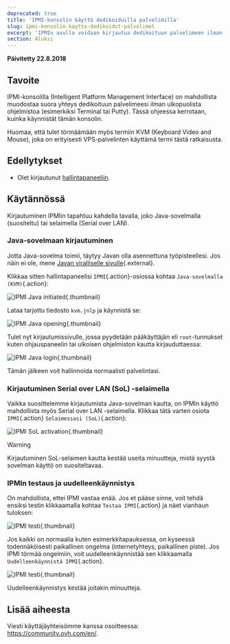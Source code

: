 ```yaml
---
deprecated: true
title: 'IPMI-konsolin käyttö dedikoiduilla palvelimilla'
slug: ipmi-konsolin-kaytto-dedikoidut-palvelimet
excerpt: 'IPMIn avulla voidaan kirjautua dedikoituun palvelimeen ilman ulkopuolisen ohjelmiston käyttöä.'
section: Aluksi
---
```


**Päivitetty 22.8.2018**

## Tavoite

IPMI-konsolilla (Intelligent Platform Management Interface) on mahdollista muodostaa suora yhteys dedikoituun palvelimeesi ilman ulkopuolista ohjelmistoa (esimerkiksi Terminal tai Putty). Tässä ohjeessa kerrotaan, kuinka käynnistät tämän konsolin.

Huomaa, että tulet törmäämään myös termiin KVM (Keyboard Video and Mouse), joka on erityisesti VPS-palvelinten käyttämä termi tästä ratkaisusta.

## Edellytykset

- Olet kirjautunut [hallintapaneeliin](https://www.ovh.com/auth/?action=gotomanager&from=https://www.ovh.ie/&ovhSubsidiary=ie).


## Käytännössä

Kirjautuminen IPMIin tapahtuu kahdella tavalla, joko Java-sovelmalla (suositeltu) tai selaimella (Serial over LAN).

### Java-sovelmaan kirjautuminen

Jotta Java-sovelma toimii, täytyy Javan olla asennettuna työpisteellesi. Jos näin ei ole, mene [Javan viralliselle sivulle](https://www.java.com/en/download/){.external}.

Klikkaa sitten hallintapaneelisi `IPMI`{.action}-osiossa kohtaa `Java-sovelmalla (KVM)`{.action}:

![IPMI Java initiated](images/java_ipmi_initiate.png){.thumbnail}

Lataa tarjottu tiedosto `kvm.jnlp` ja käynnistä se:

![IPMI Java opening](images/java_ipmi_activation.png){.thumbnail}

Tulet nyt kirjautumissivulle, jossa pyydetään pääkäyttäjän eli `root`-tunnukset kuten ohjauspaneelin tai ulkoisen ohjelmiston kautta kirjauduttaessa:

![IPMI Java login](images/java_ipmi_login.png){.thumbnail}

Tämän jälkeen voit hallinnoida normaalisti palvelintasi.

### Kirjautuminen Serial over LAN (SoL) -selaimella

Vaikka suosittelemme kirjautumista Java-sovelman kautta, on IPMIn käyttö mahdollista myös Serial over LAN -selaimella. Klikkaa tätä varten osiota `IPMI`{.action} `Selaimessasi (SoL)`{.action}:

![IPMI SoL activation](images/sol_ipmi_activation.png){.thumbnail}

> [!warning]
>
> Kirjautuminen SoL-selaimen kautta kestää useita minuutteja, mistä syystä sovelman käyttö on suositeltavaa.
>

### IPMIn testaus ja uudelleenkäynnistys

On mahdollista, ettei IPMI vastaa enää. Jos et pääse sinne, voit tehdä ensiksi testin klikkaamalla kohtaa `Testaa IPMI`{.action} ja näet vianhaun tuloksen:

![IPMI testi](images/ipmi_test.png){.thumbnail}

Jos kaikki on normaalia kuten esimerkkitapauksessa, on kyseessä todennäköisesti paikallinen ongelma (internetyhteys, paikallinen piste). Jos IPMI törmää ongelmiin, voit uudelleenkäynnistää sen klikkaamalla `Uudelleenkäynnistä IPMI`{.action}.

![IPMI testi](images/ipmi_reboot.png){.thumbnail}

Uudelleenkäynnistys kestää joitakin minuutteja.

## Lisää aiheesta

Viesti käyttäjäyhteisömme kanssa osoitteessa: <https://community.ovh.com/en/>.